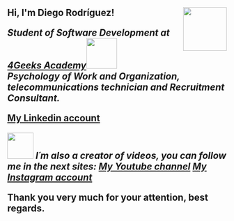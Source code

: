 <h2> Hi, I'm Diego Rodríguez! 

<img align='right' src="https://media-exp1.licdn.com/dms/image/C4D03AQFoXP1HeYAxTQ/profile-displayphoto-shrink_800_800/0/1663921551307?e=2147483647&v=beta&t=IPNIDfJPUSKIrL8CgiuLTerX1XyK7D3c7oBSKw8Rx10" width="100">
<p><em>Student of Software Development at <a href="https://4geeksacademy.com/es/inicio">4Geeks Academy</a><img src="https://4geeksacademy.com/static/dc42e38caa9db517ddea28bea5e40d02/60a8e/4geeks-logo.webp" width="70"></br>Psychology of Work and Organization, telecommunications technician and Recruitment Consultant.
</em></p>


<a href="https://www.linkedin.com/in/diego-rodr%C3%ADguez-l%C3%B3pezrrhh/">My Linkedin account</a> 


<img src="https://yt3.ggpht.com/yti/AJo0G0lpixtrmimozVok0HlJj2CiFgP4pAAwURwT4MaiOg=s108-c-k-c0x00ffffff-no-rj" width="60"> <em><b>I´m also a creator of videos, you can follow me in the next sites: 
<a href="https://www.youtube.com/watch?v=0h7HGIY0E_s&t=37s">My Youtube channel</a>
<a href="https://www.instagram.com/?hl=es"> My Instagram account</a></em>


Thank you very much for your attention, best regards. 


